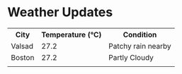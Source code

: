 # Weather Updates

<!-- WEATHER-UPDATE-START -->
<table><tr><th>City</th><th>Temperature (°C)</th><th>Condition</th></tr><tr><td>Valsad</td><td>27.2</td><td>Patchy rain nearby</td></tr><tr><td>Boston</td><td>27.2</td><td>Partly Cloudy</td></tr><tr><td></td><td></td><td></td></tr></table>
<!-- WEATHER-UPDATE-END -->
